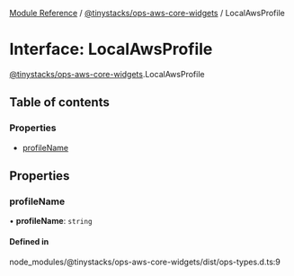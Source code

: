 [Module Reference](../modules.md) / [@tinystacks/ops-aws-core-widgets](../modules/tinystacks_ops_aws_core_widgets.md) / LocalAwsProfile

# Interface: LocalAwsProfile

[@tinystacks/ops-aws-core-widgets](../modules/tinystacks_ops_aws_core_widgets.md).LocalAwsProfile

## Table of contents

### Properties

- [profileName](tinystacks_ops_aws_core_widgets.LocalAwsProfile.md#profilename)

## Properties

### profileName

• **profileName**: `string`

#### Defined in

node_modules/@tinystacks/ops-aws-core-widgets/dist/ops-types.d.ts:9
